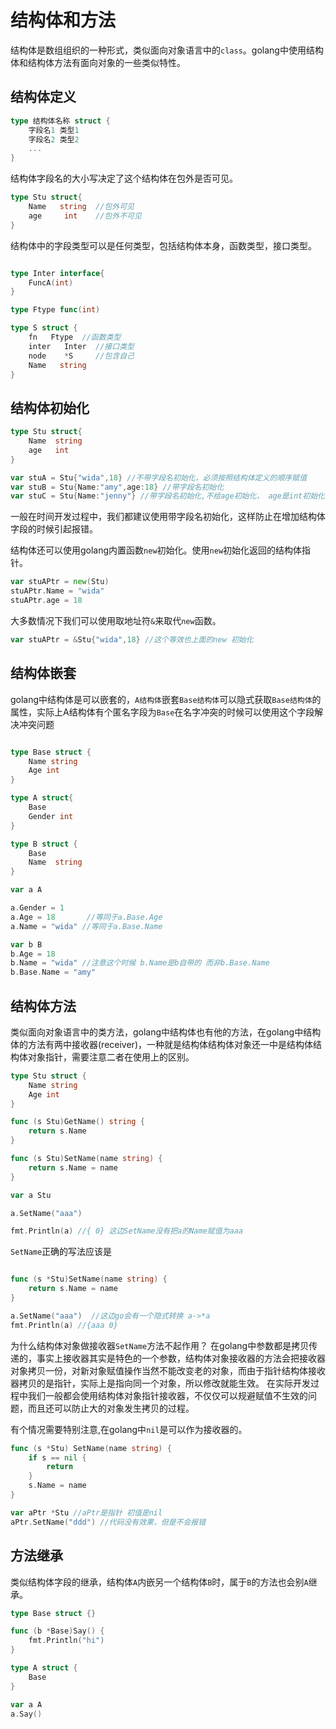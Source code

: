 # 结构体和方法

结构体是数组组织的一种形式，类似面向对象语言中的`class`。golang中使用结构体和结构体方法有面向对象的一些类似特性。

## 结构体定义

```go
type 结构体名称 struct {
    字段名1 类型1
    字段名2 类型2
    ...
}
```

结构体字段名的大小写决定了这个结构体在包外是否可见。

```go
type Stu struct{
    Name   string  //包外可见
    age     int    //包外不可见
}
```

结构体中的字段类型可以是任何类型，包括结构体本身，函数类型，接口类型。

```go

type Inter interface{
    FuncA(int)
}

type Ftype func(int)

type S struct {
    fn   Ftype  //函数类型
    inter   Inter  //接口类型
    node    *S     //包含自己
    Name   string
}

```

## 结构体初始化

```go
type Stu struct{
    Name  string
    age   int
}

var stuA = Stu{"wida",18} //不带字段名初始化，必须按照结构体定义的顺序赋值
var stuB = Stu{Name:"amy",age:18} //带字段名初始化
var stuC = Stu{Name:"jenny"} //带字段名初始化,不给age初始化， age是int初始化值为0
```

一般在时间开发过程中，我们都建议使用带字段名初始化，这样防止在增加结构体字段的时候引起报错。

结构体还可以使用golang内置函数`new`初始化。使用`new`初始化返回的结构体指针。

```go
var stuAPtr = new(Stu)
stuAPtr.Name = "wida"
stuAPtr.age = 18

```

大多数情况下我们可以使用取地址符`&`来取代`new`函数。

```go
var stuAPtr = &Stu{"wida",18} //这个等效也上面的new 初始化
```

## 结构体嵌套

golang中结构体是可以嵌套的，`A结构体`嵌套`Base结构体`可以隐式获取`Base结构体`的属性，实际上A结构体有个匿名字段为`Base`在名字冲突的时候可以使用这个字段解决冲突问题

```go

type Base struct {
    Name string
    Age int
}

type A struct{
    Base
    Gender int
}

type B struct {
    Base
    Name  string
}

var a A

a.Gender = 1    
a.Age = 18       //等同于a.Base.Age
a.Name = "wida" //等同于a.Base.Name

var b B
b.Age = 18
b.Name = "wida" //注意这个时候 b.Name是b自带的 而非b.Base.Name
b.Base.Name = "amy"
```

## 结构体方法

类似面向对象语言中的类方法，golang中结构体也有他的方法，在golang中结构体的方法有两中接收器(receiver)，一种就是结构体结构体对象还一中是结构体结构体对象指针，需要注意二者在使用上的区别。

```go
type Stu struct {
    Name string
    Age int
}

func (s Stu)GetName() string {
    return s.Name
}

func (s Stu)SetName(name string) {
    return s.Name = name
}

var a Stu

a.SetName("aaa")

fmt.Println(a) //{ 0} 这边SetName没有把a的Name赋值为aaa
```

`SetName`正确的写法应该是
```go

func (s *Stu)SetName(name string) {
    return s.Name = name
}

a.SetName("aaa")  //这边go会有一个隐式转换 a->*a
fmt.Println(a) //{aaa 0}
```

为什么结构体对象做接收器`SetName`方法不起作用？ 在golang中参数都是拷贝传递的，事实上接收器其实是特色的一个参数，结构体对象接收器的方法会把接收器对象拷贝一份，对新对象赋值操作当然不能改变老的对象，而由于指针结构体接收器拷贝的是指针，实际上是指向同一个对象，所以修改就能生效。 在实际开发过程中我们一般都会使用结构体对象指针接收器，不仅仅可以规避赋值不生效的问题，而且还可以防止大的对象发生拷贝的过程。

有个情况需要特别注意,在golang中`nil`是可以作为接收器的。

```go
func (s *Stu) SetName(name string) {
	if s == nil {
		return
	}
	s.Name = name
}

var aPtr *Stu //aPtr是指针 初值是nil
aPtr.SetName("ddd") //代码没有效果，但是不会报错
```


## 方法继承

类似结构体字段的继承，结构体`A`内嵌另一个结构体`B`时，属于`B`的方法也会别`A`继承。

```go
type Base struct {}

func (b *Base)Say() {
    fmt.Println("hi")
}

type A struct {
    Base
}

var a A
a.Say()
```